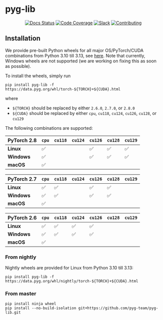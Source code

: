 [contributing-image]: https://img.shields.io/badge/contributions-welcome-brightgreen.svg?style=flat&color=4B26A4
[contributing-url]: https://github.com/pyg-team/pytorch_geometric/blob/master/.github/CONTRIBUTING.md
[coverage-image]: https://codecov.io/gh/pyg-team/pyg-lib/branch/master/graph/badge.svg
[coverage-url]: https://codecov.io/github/pyg-team/pyg-lib?branch=master
[docs-image]: https://readthedocs.org/projects/pyg-lib/badge/?version=latest
[docs-url]: https://pyg-lib.readthedocs.io/en/latest/?badge=latest
[slack-image]: https://img.shields.io/badge/slack-join-white.svg?logo=slack&color=4B26A4
[slack-url]: https://data.pyg.org/slack.html

# pyg-lib

<div align="center">

[![Docs Status][docs-image]][docs-url]
[![Code Coverage][coverage-image]][coverage-url]
[![Slack][slack-image]][slack-url]
[![Contributing][contributing-image]][contributing-url]

</div>

## Installation

We provide pre-built Python wheels for all major OS/PyTorch/CUDA combinations from Python 3.10 till 3.13, see [here](https://data.pyg.org/whl).
Note that currently, Windows wheels are not supported (we are working on fixing this as soon as possible).

To install the wheels, simply run

```
pip install pyg-lib -f https://data.pyg.org/whl/torch-${TORCH}+${CUDA}.html
```

where

* `${TORCH}` should be replaced by either `2.6.0`, `2.7.0`, or `2.8.0`
* `${CUDA}` should be replaced by either `cpu`, `cu118`, `cu124`, `cu126`, `cu128`, or `cu129`

The following combinations are supported:

| PyTorch 2.8  | `cpu` | `cu118` | `cu124` | `cu126` | `cu128` | `cu129` |
|--------------|-------|---------|---------|---------|---------|---------|
| **Linux**    | ✅    |         |         | ✅      | ✅      | ✅      |
| **Windows**  | ✅    |         |         | ✅      | ✅      | ✅      |
| **macOS**    | ✅    |         |         |         |         |        |

| PyTorch 2.7  | `cpu` | `cu118` | `cu124` | `cu126` | `cu128` | `cu129` |
|--------------|-------|---------|---------|---------|---------|---------|
| **Linux**    | ✅    | ✅      |         | ✅      | ✅      |         |
| **Windows**  | ✅    | ✅      |         | ✅      | ✅      |         |
| **macOS**    | ✅    |         |         |         |         |         |

| PyTorch 2.6  | `cpu` | `cu118` | `cu124` | `cu126` | `cu128` | `cu129` |
|--------------|-------|---------|---------|---------|---------|---------|
| **Linux**    | ✅    | ✅      | ✅      | ✅      |         |         |
| **Windows**  | ✅    | ✅      | ✅      | ✅      |         |         |
| **macOS**    | ✅    |         |         |         |         |         |


### From nightly

Nightly wheels are provided for Linux from Python 3.10 till 3.13:

```
pip install pyg-lib -f https://data.pyg.org/whl/nightly/torch-${TORCH}+${CUDA}.html
```

### From master

```
pip install ninja wheel
pip install --no-build-isolation git+https://github.com/pyg-team/pyg-lib.git
```
